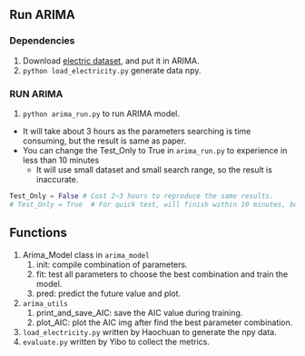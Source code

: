 ## Run ARIMA
### Dependencies
1. Download [electric dataset](https://archive.ics.uci.edu/dataset/321/electricityloaddiagrams20112014), and put it in ARIMA.
2. `python load_electricity.py` generate data npy.
### RUN ARIMA
1. `python arima_run.py` to run ARIMA model.

- It will take about 3 hours as the parameters searching is time consuming, but the result is same as paper.
- You can change the Test_Only to True in `arima_run.py` to experience in less than 10 minutes
    - It will use small dataset and small search range, so the result is inaccurate.

```py
Test_Only = False # Cost 2~3 hours to reproduce the same results.
# Test_Only = True  # For quick test, will finish within 10 minutes, but inaccurate.
```

## Functions
1. Arima_Model class in `arima_model`
    1. init: compile combination of parameters.
    2. fit: test all parameters to choose the best combination and train the model.
    3. pred: predict the future value and plot.
2. `arima_utils`
    1. print_and_save_AIC: save the AIC value during training.
    2. plot_AIC: plot the AIC img after find the best parameter combination.
3. `load_electricity.py` written by Haochuan to generate the npy data.
4. `evaluate.py` written by Yibo to collect the metrics.